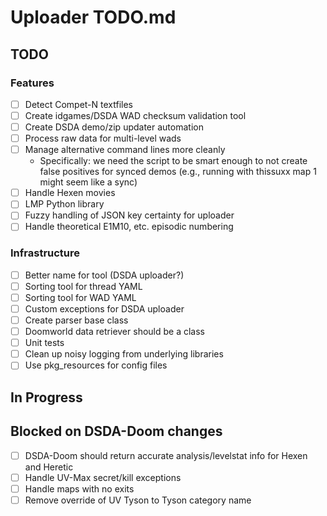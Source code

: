 # Uploader TODO.md

## TODO

### Features

- [ ] Detect Compet-N textfiles  
- [ ] Create idgames/DSDA WAD checksum validation tool  
- [ ] Create DSDA demo/zip updater automation  
- [ ] Process raw data for multi-level wads  
- [ ] Manage alternative command lines more cleanly
  - Specifically: we need the script to be smart enough to not create false positives for synced demos (e.g., running with thissuxx map 1 might seem like a sync)  
- [ ] Handle Hexen movies  
- [ ] LMP Python library  
- [ ] Fuzzy handling of JSON key certainty for uploader  
- [ ] Handle theoretical E1M10, etc. episodic numbering  

### Infrastructure
- [ ] Better name for tool (DSDA uploader?)  
- [ ] Sorting tool for thread YAML  
- [ ] Sorting tool for WAD YAML  
- [ ] Custom exceptions for DSDA uploader  
- [ ] Create parser base class  
- [ ] Doomworld data retriever should be a class  
- [ ] Unit tests  
- [ ] Clean up noisy logging from underlying libraries  
- [ ] Use pkg_resources for config files  

## In Progress

## Blocked on DSDA-Doom changes

- [ ] DSDA-Doom should return accurate analysis/levelstat info for Hexen and Heretic  
- [ ] Handle UV-Max secret/kill exceptions  
- [ ] Handle maps with no exits  
- [ ] Remove override of UV Tyson to Tyson category name  
